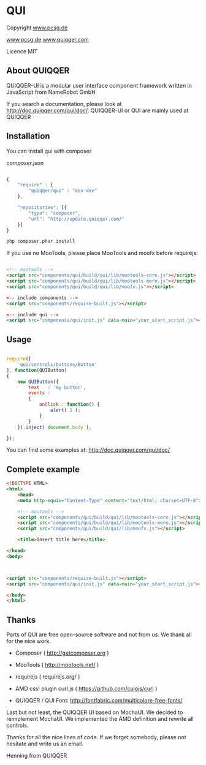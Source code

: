 
# QUI

Copyright www.pcsg.de

www.pcsg.de
www.quiqqer.com

Licence MIT

## About QUIQQER

QUIQQER-UI is a modular user interface component framework written in JavaScript from NameRobot GmbH

If you search a documentation, please look at http://doc.quiqqer.com/qui/doc/.
QUIQQER-UI or QUI are mainly used at QUIQQER

## Installation

You can install qui with composer

*composer.json*


```javascript

{
    "require" : {
        "quiqqer/qui" : "dev-dev"
    },

    "repositories": [{
        "type": "composer",
        "url": "http://update.quiqqer.com/"
    }]
}

```

```bash
php composer.phar install
```

If you use no MooTools, please place MooTools and moofx before requirejs:


``` html

<!-- mootools -->
<script src="components/qui/build/qui/lib/mootools-core.js"></script>
<script src="components/qui/build/qui/lib/mootools-more.js"></script>
<script src="components/qui/build/qui/lib/moofx.js"></script>

<-- include components -->
<script src="components/require-built.js"></script>

<-- include qui -->
<script src="components/qui/init.js" data-main="your_start_script.js"></script>

```


## Usage

```javascript

require([
    'qui/controls/buttons/Button'
], function(QUIButton)
{
    new QUIButton({
        text   : 'my button',
        events :
        {
            onClick : function() {
                alert( 1 );
            }
        }
    }).inject( document.body );

});

```

You can find some examples at:
http://doc.quiqqer.com/qui/doc/




## Complete example

```html
<!DOCTYPE HTML>
<html>
    <head>
    <meta http-equiv="Content-Type" content="text/html; charset=UTF-8">

    <!-- mootools -->
    <script src="components/qui/build/qui/lib/mootools-core.js"></script>
    <script src="components/qui/build/qui/lib/mootools-more.js"></script>
    <script src="components/qui/build/qui/lib/moofx.js"></script>

    <title>Insert title here</title>

</head>
<body>



<script src="components/require-built.js"></script>
<script src="components/qui/init.js" data-main="your_start_script.js"></script>

</body>
</html>
```





## Thanks

Parts of QUI are free open-source software and not from us.
We thank all for the nice work.

- Composer ( http://getcomposer.org )
- MooTools ( http://mootools.net/ )
- requirejs ( requirejs.org/ )
- AMD css! plugin curl.js ( https://github.com/cujojs/curl )

- QUIQQER / QUI Font: http://fontfabric.com/multicolore-free-fonts/

Last but not least, the QUIQQER UI based on MochaUI.
We decided to reimplement MochaUI.
We implemented the AMD definition and rewrite all controls.

Thanks for all the nice lines of code.
If we forget somebody, please not hesitate and write us an email.

Henning from QUIQQER
